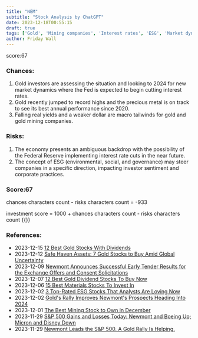```yaml
---
title: "NEM"
subtitle: "Stock Analysis by ChatGPT"
date: 2023-12-18T00:55:15
draft: true
tags: ['Gold', 'Mining companies', 'Interest rates', 'ESG', 'Market dynamics']
author: Friday Wall
---
```


score:67
### Chances:
1. Gold investors are assessing the situation and looking to 2024 for new market dynamics where the Fed is expected to begin cutting interest rates.
2. Gold recently jumped to record highs and the precious metal is on track to see its best annual performance since 2020.
3. Falling real yields and a weaker dollar are macro tailwinds for gold and gold mining companies.
### Risks:
1. The economy presents an ambiguous backdrop with the possibility of the Federal Reserve implementing interest rate cuts in the near future.
2. The concept of ESG (environmental, social, and governance) may steer companies in a specific direction, impacting investor sentiment and corporate practices.
### Score:67
chances characters count - risks characters count = -933

investment score = 1000 + chances characters count - risks characters count
{{<tradingview symbol="NYSE:NEM">}}
### References:
- 2023-12-15 [12 Best Gold Stocks With Dividends](https://finance.yahoo.com/news/12-best-gold-stocks-dividends-144049362.html)
- 2023-12-12 [Safe Haven Assets: 7 Gold Stocks to Buy Amid Global Uncertainty](https://finance.yahoo.com/news/safe-haven-assets-7-gold-224816342.html)
- 2023-12-09 [Newmont Announces Successful Early Tender Results for the Exchange Offers and Consent Solicitations](https://finance.yahoo.com/news/newmont-announces-successful-early-tender-005100328.html)
- 2023-12-07 [12 Best Gold Dividend Stocks To Buy Now](https://finance.yahoo.com/news/12-best-gold-dividend-stocks-210521126.html)
- 2023-12-06 [15 Best Materials Stocks To Invest In](https://finance.yahoo.com/news/15-best-materials-stocks-invest-153558136.html)
- 2023-12-02 [3 Top-Rated ESG Stocks That Analysts Are Loving Now](https://finance.yahoo.com/news/3-top-rated-esg-stocks-200601401.html)
- 2023-12-02 [Gold's Rally Improves Newmont's Prospects Heading Into 2024](https://finance.yahoo.com/news/golds-rally-improves-newmonts-prospects-192202269.html)
- 2023-12-01 [The Best Mining Stock to Own in December](https://finance.yahoo.com/news/best-mining-stock-own-december-151909137.html)
- 2023-11-29 [S&P 500 Gains and Losses Today: Newmont and Boeing Up; Micron and Disney Down](https://finance.yahoo.com/m/a92d53a6-2643-3daa-9d47-5d62731638e2/s%26p-500-gains-and-losses.html)
- 2023-11-29 [Newmont Leads the S&P 500. A Gold Rally Is Helping.](https://finance.yahoo.com/m/5880da51-a470-3d3f-877c-53ce7050890e/newmont-leads-the-s%26p-500.-a.html)


                